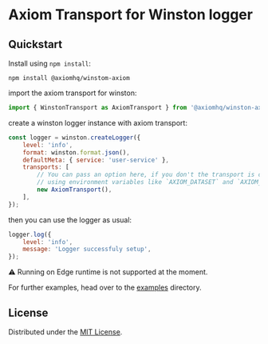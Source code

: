 # Axiom Transport for Winston logger

## Quickstart

Install using `npm install`:

```shell
npm install @axiomhq/winstom-axiom
```

import the axiom transport for winston:

```js
import { WinstonTransport as AxiomTransport } from '@axiomhq/winston-axiom';
```

create a winston logger instance with axiom transport:

```js
const logger = winston.createLogger({
    level: 'info',
    format: winston.format.json(),
    defaultMeta: { service: 'user-service' },
    transports: [
        // You can pass an option here, if you don't the transport is configured automatically
        // using environment variables like `AXIOM_DATASET` and `AXIOM_TOKEN`
        new AxiomTransport(),
    ],
});
```

then you can use the logger as usual:

```js
logger.log({
    level: 'info',
    message: 'Logger successfuly setup',
});
```

:warning: Running on Edge runtime is not supported at the moment.

For further examples, head over to the [examples](../../examples) directory.

## License

Distributed under the [MIT License](../../LICENSE).
